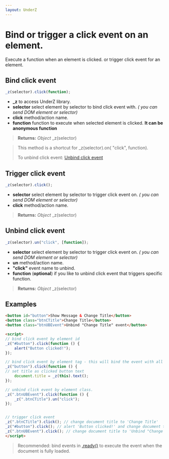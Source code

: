 ```yaml
---
layout: UnderZ
---
```

# Bind or trigger a click event on an element.
Execute a function when an element is clicked. or trigger click event for an element.


## Bind click event
```js
_z(selector).click(function);
```

* **_z** to access UnderZ library.
* **selector** select element by selector to bind click event with. _( you can send DOM element or selector)_
* **click** method/action name.
* **function** function to execute when selected element is clicked. **It can be anonymous function**

> **Returns:** _Object_ \_z(selector)

> This method is a shortcut for _z(selector).on( "click", function).
> 
> To unbind click event: [Unbind click event](http://hlack.xyz/UnderZ/-click()#unbind-click-event)

## Trigger click event
```js
_z(selector).click();
```

* **selector** select element by selector to trigger click event on. _( you can send DOM element or selector)_
* **click** method/action name.

> **Returns:** _Object_ \_z(selector)

## Unbind click event
```js
_z(selector).un("click", [function]);
```

* **selector** select element by selector to trigger click event on. _( you can send DOM element or selector)_
* **un** method/action name.
* **"click"** event name to unbind.
* **function** (**optional**) if you like to unbind click event that triggers specific function.

> **Returns:** _Object_ \_z(selector)

## Examples

```html
<button id="button">Show Message & Change Title</button>
<button class="btnCTitle">Change Title</button>
<button class="btnUBEvent">Unbind "Change Title" event</button>

<script>
// bind click event by element id
_z("#button").click(function () { 
	alert("Button clicked!");
});

// bind click event by element tag - this will bind the event with all elements with "button" tag.
_z("button").click(function () { 
// set title as clicked button text
	document.title = _z(this).text();
});

// unbind click event by element class.
_z(".btnUBEvent").click(function () {
	_z(".btnCTitle").un("click");
});


// trigger click event
_z(".btnCTitle").click(); // change document title to 'Change Title'
_z("#button").click(); // alert 'Button clicked!' and change document title to 'Show Message & Change Title'
_z(".btnUBEvent").click(); // change document title to 'Unbind "Change Title" event' and unbind click event on .btnCTitle button
</script>

```

> Recommended: bind events in [.ready()](http://hlack.xyz/UnderZ/-ready()) to execute the event when the document is fully loaded.
